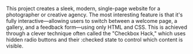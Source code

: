 This project creates a sleek, modern, single-page website for a photographer or creative agency. The most interesting feature is that it's fully interactive—allowing users to switch between a welcome page, a gallery, and a feedback form—using only HTML and CSS. This is achieved through a clever technique often called the "Checkbox Hack," which uses hidden radio buttons and their :checked state to control which content is visible.
